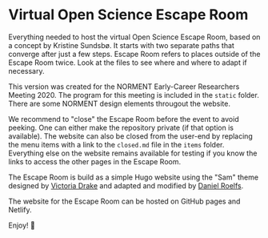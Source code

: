 # Virtual Open Science Escape Room

Everything needed to host the virtual Open Science Escape Room, based on a concept by Kristine Sundsbø. It starts with two separate paths that converge after just a few steps. Escape Room refers to places outside of the Escape Room twice. Look at the files to see where and where to adapt if necessary.

This version was created for the NORMENT Early-Career Researchers Meeting 2020. The program for this meeting is included in the `static` folder. There are some NORMENT design elements througout the website.

We recommend to "close" the Escape Room before the event to avoid peeking. One can either make the repository private (if that option is available). The website can also be closed from the user-end by replacing the menu items with a link to the `closed.md` file in the `items` folder. Everything else on the website remains available for testing if you know the links to access the other pages in the Escape Room.

The Escape Room is build as a simple Hugo website using the "Sam" theme designed by [Victoria Drake](https://github.com/victoriadrake) and adapted and modified by [Daniel Roelfs](https://github.com/danielroelfs).

The website for the Escape Room can be hosted on GitHub pages and Netlify.

Enjoy! 👋

